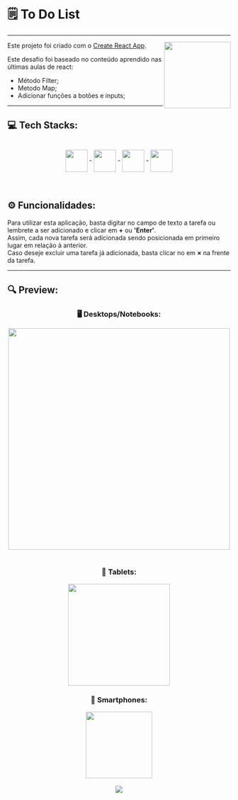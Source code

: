 # 🗒️ To Do List
***
<div align="left">
<img src="https://user-images.githubusercontent.com/104616883/176903125-80fa5d55-61ed-428d-9852-45bcdbcd8b82.png" align="right" width="150px" />
</div>

Este projeto foi criado com o [Create React App](https://github.com/facebook/create-react-app).

Este desafio foi baseado no conteúdo aprendido nas últimas aulas de react:

* Método Filter;
* Metodo Map;
* Adicionar funções a botões e inputs;
***

## 💻 Tech Stacks:
<br>
<div align="center">
  <img src="https://cdn.jsdelivr.net/gh/devicons/devicon/icons/react/react-original.svg" align="center" width="50px"/> - 
  <img src="https://encrypted-tbn0.gstatic.com/images?q=tbn:ANd9GcRT-fsUCSesKopV4ociDg1Z3kAWrYOyAFAq5Jghd1KhAm6KTkOxEqojHlYdmtiCJSwoPq4&usqp=CAU" align="center" width="50px"/> - 
  <img src="https://cdn.jsdelivr.net/gh/devicons/devicon/icons/javascript/javascript-plain.svg" align="center" width="50px" /> - 
  <img src="https://cdn.jsdelivr.net/gh/devicons/devicon/icons/html5/html5-plain.svg" align="center" width="50px" />
</div>
<br>
<br>
<h2> ⚙️ Funcionalidades: </h2>

Para utilizar esta aplicação, basta digitar no campo de texto a tarefa ou lembrete a ser adicionado e clicar em **&plus;** ou **'Enter'**.<br>
Assim, cada nova tarefa será adicionada sendo posicionada em primeiro lugar em relação à anterior.<br>
Caso deseje excluir uma tarefa já adicionada, basta clicar no em **&#215;** na frente da tarefa.<br>
***

## 🔍 Preview:
<div align="center">
   <h3> 🖥️ Desktops/Notebooks: </h3>
   <div align="center">
     <img src="https://github.com/Wanderson-Henrique-Oliveira/M2T2-React-Desafio-08-To-Do-List/blob/main/Captura%20de%20tela%202022-08-07%20210134.png?raw=true" width="500px" />
   </div>
<br>
   <div display="flex">
      <div>
        <h3> 📱 Tablets: </h3>
        <img src="https://github.com/Wanderson-Henrique-Oliveira/M2T2-React-Desafio-08-To-Do-List/blob/main/Captura%20de%20tela%202022-08-07%20210312.png?raw=true" width="230px" />
      </div>
      <div >
        <h3> 📱 Smartphones: </h3>
        <img src="https://github.com/Wanderson-Henrique-Oliveira/M2T2-React-Desafio-08-To-Do-List/blob/main/Captura%20de%20tela%202022-08-07%20210411.png?raw=true" width="150px" />
      </div>
  </div>
<br>
  <img src="https://github.com/Wanderson-Henrique-Oliveira/M2T2-React-Desafio-08-To-Do-List/blob/main/To-Do-List.gif" align="center"/>
  </div>
</div>
